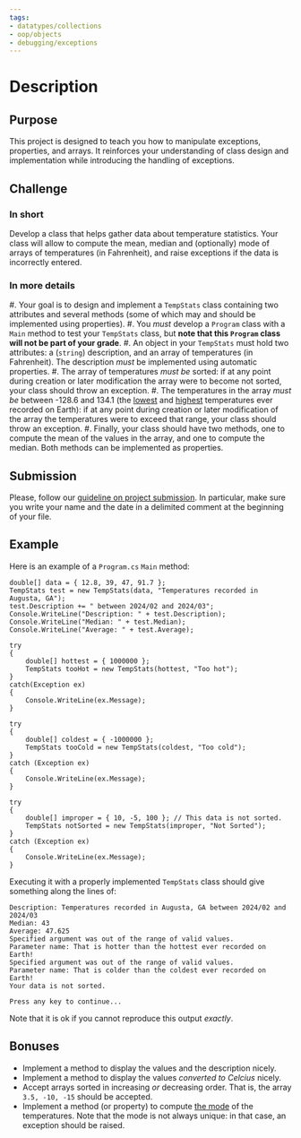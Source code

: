 ```yaml
---
tags:
- datatypes/collections
- oop/objects
- debugging/exceptions
---
```


# Description

## Purpose

This project is designed to teach you how to manipulate exceptions, properties, and arrays.
It reinforces your understanding of class design and implementation while introducing the handling of exceptions.

## Challenge

### In short

Develop a class that helps gather data about temperature statistics. Your class will allow to compute the mean, median and (optionally) mode of arrays of temperatures (in Fahrenheit), and raise exceptions if the data is incorrectly entered.

### In more details

#. Your goal is to design and implement a `TempStats` class containing two attributes and several methods (some of which may and should be implemented using properties).
#. You *must* develop a `Program` class with a `Main` method to test your `TempStats` class, but **note that this `Program` class will not be part of your grade**.
#. An object in your `TempStats` must hold two attributes: a (`string`) description, and an array of temperatures (in Fahrenheit). The description *must* be implemented using automatic properties.
#. The array of temperatures *must be* sorted: if at any point during creation or later modification the array were to become not sorted, your class should throw an exception.
#. The temperatures in the array *must be* between -128.6 and 134.1 (the [lowest](https://en.wikipedia.org/wiki/Lowest_temperature_recorded_on_Earth) and [highest](https://en.wikipedia.org/wiki/Highest_temperature_recorded_on_Earth) temperatures ever recorded on Earth): if at any point during creation or later modification of the array the temperatures were to exceed that range, your class should throw an exception.
#. Finally, your class should have two methods, one to compute the mean of the values in the array, and one to compute the median. Both methods can be implemented as properties.


## Submission

Please, follow our [guideline on project submission](https://princomp.github.io/projects/submission).
In particular, make sure you write your name and the date in a delimited comment at the beginning of your file.

## Example

Here is an example of a `Program.cs` `Main` method:

```
double[] data = { 12.8, 39, 47, 91.7 };
TempStats test = new TempStats(data, "Temperatures recorded in Augusta, GA");
test.Description += " between 2024/02 and 2024/03";
Console.WriteLine("Description: " + test.Description);
Console.WriteLine("Median: " + test.Median);
Console.WriteLine("Average: " + test.Average);

try
{
    double[] hottest = { 1000000 };
    TempStats tooHot = new TempStats(hottest, "Too hot");
}
catch(Exception ex)
{
    Console.WriteLine(ex.Message);
}

try
{
    double[] coldest = { -1000000 };
    TempStats tooCold = new TempStats(coldest, "Too cold");
}
catch (Exception ex)
{
    Console.WriteLine(ex.Message);
}

try
{
    double[] improper = { 10, -5, 100 }; // This data is not sorted.
    TempStats notSorted = new TempStats(improper, "Not Sorted");
}
catch (Exception ex)
{
    Console.WriteLine(ex.Message);
}
```

Executing it with a properly implemented `TempStats` class should give something along the lines of:

```text
Description: Temperatures recorded in Augusta, GA between 2024/02 and 2024/03
Median: 43
Average: 47.625
Specified argument was out of the range of valid values.
Parameter name: That is hotter than the hottest ever recorded on Earth!
Specified argument was out of the range of valid values.
Parameter name: That is colder than the coldest ever recorded on Earth!
Your data is not sorted.

Press any key to continue...
```

Note that it is ok if you cannot reproduce this output *exactly*.

## Bonuses

- Implement a method to display the values and the description nicely.
- Implement a method to display the values *converted to Celcius* nicely.
- Accept arrays sorted in increasing *or* decreasing order. That is, the array `3.5, -10, -15` should be accepted.
- Implement a method (or property) to compute [the mode](https://en.wikipedia.org/wiki/Mode_(statistics)) of the temperatures. Note that the mode is not always unique: in that case, an exception should be raised.

